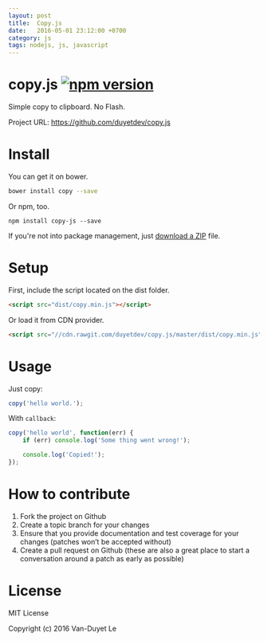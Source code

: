 ```yaml
---
layout: post
title:  Copy.js
date:   2016-05-01 23:12:00 +0700
category: js
tags: nodejs, js, javascript
---
```


# copy.js [![npm version](https://badge.fury.io/js/copy-js.svg)](https://badge.fury.io/js/copy-js) 

Simple copy to clipboard. No Flash.

Project URL: https://github.com/duyetdev/copy.js

# Install

You can get it on bower.
```sh
bower install copy --save
```

Or npm, too.
```
npm install copy-js --save
```

If you're not into package management, just [download a ZIP](https://github.com/duyetdev/copy.js/archive/master.zip) file.

# Setup

First, include the script located on the dist folder.
```html
<script src="dist/copy.min.js"></script>
```

 Or load it from CDN provider.
 ```html
<script src="//cdn.rawgit.com/duyetdev/copy.js/master/dist/copy.min.js"></script>
 ```

# Usage

Just copy:
```js
copy('hello world.');
```

With `callback`:
```js
copy('hello world', function(err) {
	if (err) console.log('Some thing went wrong!');

	console.log('Copied!');
});
```

# How to contribute

1. Fork the project on Github
2. Create a topic branch for your changes
3. Ensure that you provide documentation and test coverage for your changes (patches won’t be accepted without)
4. Create a pull request on Github (these are also a great place to start a conversation around a patch as early as possible)

# License

MIT License

Copyright (c) 2016 Van-Duyet Le
